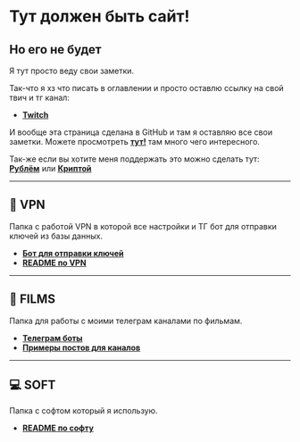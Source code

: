 # Тут должен быть сайт!
## Но его не будет
Я тут просто веду свои заметки.


Так-что я хз что писать в оглавлении и просто оставлю ссылку на свой твич и тг канал:
- **[Twitch](https://www.twitch.tv/dosash)**

И вообще эта страница сделана в GitHub и там я оставляю все свои заметки. Можете просмотреть **[тут!](https://github.com/Dosash/Dosash)** там много чего интересного.

Так-же если вы хотите меня поддержать это можно сделать тут: **[Рублём](https://pay.cloudtips.ru/p/894f4248)** или **[Криптой](https://www.cropty.io/ru/@dosash)**

---

## 🔮 VPN
Папка с работой VPN в которой все настройки и ТГ бот для отправки ключей из базы данных.
- **[Бот для отправки ключей](https://github.com/Dosash/Dosash/blob/80435f8e693e983b0b706e257f556c0955091bb2/Notion/VPN/Bot_telegam_token_send)**
- **[README по VPN](https://github.com/Dosash/Dosash/blob/80435f8e693e983b0b706e257f556c0955091bb2/Notion/VPN/README.md)**

---

## 🎥 FILMS
Папка для работы с моими телеграм каналами по фильмам.
- **[Телеграм боты](https://github.com/Dosash/Dosash/blob/80435f8e693e983b0b706e257f556c0955091bb2/Notion/Films_tg_chanel/tg_bots.md)**
- **[Примеры постов для каналов](https://github.com/Dosash/Dosash/blob/80435f8e693e983b0b706e257f556c0955091bb2/Notion/Films_tg_chanel/post.md)**

---

## 💻 SOFT
Папка с софтом который я использую.
- **[README по софту](https://github.com/Dosash/Dosash/blob/80435f8e693e983b0b706e257f556c0955091bb2/Notion/soft/README.md)**